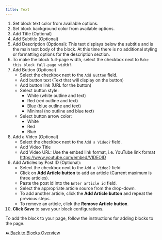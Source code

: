 ```yaml
---
title: Text
---
```


1. Set block text color from available options.
2. Set block background color from available options.
3. Add Title (Optional)
4. Add Subtitle (Optional)
5. Add Description (Optional): This text displays below the subtitle and is the main text body of the block. At this time there is no additional styling or formatting options for the description section.
6. To make the block full-page width, select the checkbox next to `Make this block full-page width?`.
7. Add Button (Optional)
   - Select the checkbox next to the `Add Button` field.
   - Add button text (Text that will display on the button)
   - Add button link (URL for the button)
   - Select button style:
     - White (white outline and text)
     - Red (red outline and text)
     - Blue (blue outline and text)
     - Minimal (no outline and blue text)
   - Select button arrow color:
     - White
     - Red
     - Blue
8. Add a Video (Optional)
   - Select the checkbox next to the `Add a Video?` field.
   - Add Video Title
   - Add Video URL: Use the embed link format, i.e. YouTube link format https://www.youtube.com/embed/VIDEOID
9. Add Articles by Post ID (Optional):
   - Select the checkbox next to the `Add a Video?` field
   - Click on **Add Article button** to add an article (Current maximum is three articles).
   - Paste the post id into the `Enter article id` field.
   - Select the appropriate article source from the drop-down.
   - To add another article, click the **Add Article button** and repeat the previous steps.
   - To remove an article, click the **Remove Article button**.
10. **Click Save** to save your block configurations.

To add the block to your page, follow the instructions for adding blocks to the page.

[⬅︎ Back to Blocks Overview](/Style-Templates/blocks/general)
